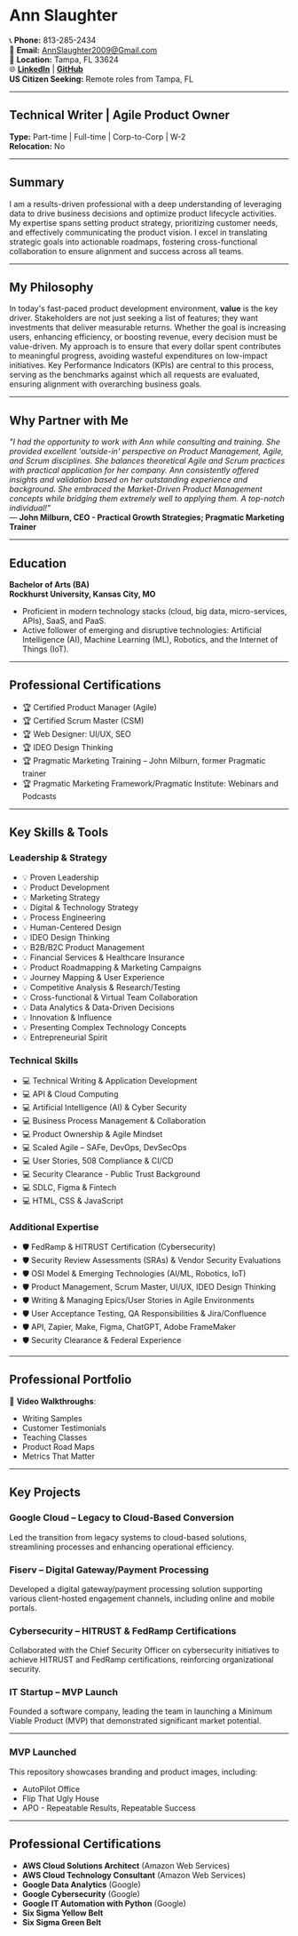 
# Ann Slaughter

📞 **Phone:** 813-285-2434  
📧 **Email:** AnnSlaughter2009@Gmail.com  
📍 **Location:** Tampa, FL 33624  
🌐 [**LinkedIn**](https://www.linkedin.com/in/annslaughter/) | [**GitHub**](https://github.com/AnnSlaughter2009)  
**US Citizen Seeking:** Remote roles from Tampa, FL

---

## **Technical Writer | Agile Product Owner**

**Type:** Part-time | Full-time | Corp-to-Corp | W-2  
**Relocation:** No

---

## **Summary**

I am a results-driven professional with a deep understanding of leveraging data to drive business decisions and optimize product lifecycle activities. My expertise spans setting product strategy, prioritizing customer needs, and effectively communicating the product vision. I excel in translating strategic goals into actionable roadmaps, fostering cross-functional collaboration to ensure alignment and success across all teams.

---

## **My Philosophy**

In today's fast-paced product development environment, **value** is the key driver. Stakeholders are not just seeking a list of features; they want investments that deliver measurable returns. Whether the goal is increasing users, enhancing efficiency, or boosting revenue, every decision must be value-driven. My approach is to ensure that every dollar spent contributes to meaningful progress, avoiding wasteful expenditures on low-impact initiatives. Key Performance Indicators (KPIs) are central to this process, serving as the benchmarks against which all requests are evaluated, ensuring alignment with overarching business goals.

---

## **Why Partner with Me**

*"I had the opportunity to work with Ann while consulting and training. She provided excellent 'outside-in' perspective on Product Management, Agile, and Scrum disciplines. She balances theoretical Agile and Scrum practices with practical application for her company. Ann consistently offered insights and validation based on her outstanding experience and background. She embraced the Market-Driven Product Management concepts while bridging them extremely well to applying them. A top-notch individual!"*  
— **John Milburn, CEO - Practical Growth Strategies; Pragmatic Marketing Trainer**

---

## **Education**

**Bachelor of Arts (BA)**  
**Rockhurst University, Kansas City, MO**  
- Proficient in modern technology stacks (cloud, big data, micro-services, APIs), SaaS, and PaaS.  
- Active follower of emerging and disruptive technologies: Artificial Intelligence (AI), Machine Learning (ML), Robotics, and the Internet of Things (IoT).

---

## **Professional Certifications**

- 🏆 Certified Product Manager (Agile)  
- 🏆 Certified Scrum Master (CSM)  
- 🏆 Web Designer: UI/UX, SEO  
- 🏆 IDEO Design Thinking  
- 🏆 Pragmatic Marketing Training – John Milburn, former Pragmatic trainer  
- 🏆 Pragmatic Marketing Framework/Pragmatic Institute: Webinars and Podcasts

---

## **Key Skills & Tools**

### **Leadership & Strategy**
- 💡 Proven Leadership  
- 💡 Product Development  
- 💡 Marketing Strategy  
- 💡 Digital & Technology Strategy  
- 💡 Process Engineering  
- 💡 Human-Centered Design  
- 💡 IDEO Design Thinking  
- 💡 B2B/B2C Product Management  
- 💡 Financial Services & Healthcare Insurance  
- 💡 Product Roadmapping & Marketing Campaigns  
- 💡 Journey Mapping & User Experience  
- 💡 Competitive Analysis & Research/Testing  
- 💡 Cross-functional & Virtual Team Collaboration  
- 💡 Data Analytics & Data-Driven Decisions  
- 💡 Innovation & Influence  
- 💡 Presenting Complex Technology Concepts  
- 💡 Entrepreneurial Spirit

### **Technical Skills**
- 💻 Technical Writing & Application Development  
- 💻 API & Cloud Computing  
- 💻 Artificial Intelligence (AI) & Cyber Security  
- 💻 Business Process Management & Collaboration  
- 💻 Product Ownership & Agile Mindset  
- 💻 Scaled Agile – SAFe, DevOps, DevSecOps  
- 💻 User Stories, 508 Compliance & CI/CD  
- 💻 Security Clearance - Public Trust Background  
- 💻 SDLC, Figma & Fintech  
- 💻 HTML, CSS & JavaScript

### **Additional Expertise**
- 🛡️ FedRamp & HITRUST Certification (Cybersecurity)  
- 🛡️ Security Review Assessments (SRAs) & Vendor Security Evaluations  
- 🛡️ OSI Model & Emerging Technologies (AI/ML, Robotics, IoT)  
- 🛡️ Product Management, Scrum Master, UI/UX, IDEO Design Thinking  
- 🛡️ Writing & Managing Epics/User Stories in Agile Environments  
- 🛡️ User Acceptance Testing, QA Responsibilities & Jira/Confluence  
- 🛡️ API, Zapier, Make, Figma, ChatGPT, Adobe FrameMaker  
- 🛡️ Security Clearance & Federal Experience

---

## **Professional Portfolio**

🎥 **Video Walkthroughs**:  
- Writing Samples  
- Customer Testimonials  
- Teaching Classes  
- Product Road Maps  
- Metrics That Matter

---

## **Key Projects**

### **Google Cloud – Legacy to Cloud-Based Conversion**
Led the transition from legacy systems to cloud-based solutions, streamlining processes and enhancing operational efficiency.

### **Fiserv – Digital Gateway/Payment Processing**
Developed a digital gateway/payment processing solution supporting various client-hosted engagement channels, including online and mobile portals.

### **Cybersecurity – HITRUST & FedRamp Certifications**
Collaborated with the Chief Security Officer on cybersecurity initiatives to achieve HITRUST and FedRamp certifications, reinforcing organizational security.

### **IT Startup – MVP Launch**
Founded a software company, leading the team in launching a Minimum Viable Product (MVP) that demonstrated significant market potential.

---

### **MVP Launched**  
This repository showcases branding and product images, including:  
- AutoPilot Office  
- Flip That Ugly House  
- APO - Repeatable Results, Repeatable Success

---

## **Professional Certifications**

- **AWS Cloud Solutions Architect** (Amazon Web Services)  
- **AWS Cloud Technology Consultant** (Amazon Web Services)  
- **Google Data Analytics** (Google)  
- **Google Cybersecurity** (Google)  
- **Google IT Automation with Python** (Google)  
- **Six Sigma Yellow Belt**  
- **Six Sigma Green Belt**
